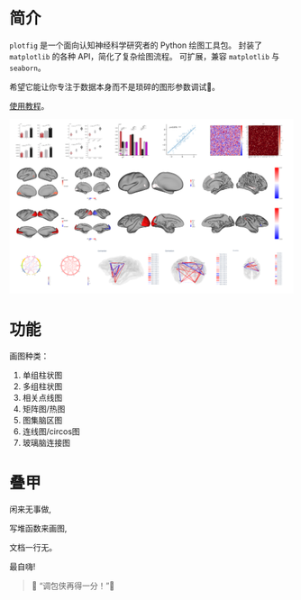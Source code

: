 # 简介

`plotfig` 是一个面向认知神经科学研究者的 Python 绘图工具包。
封装了 `matplotlib` 的各种 API，简化了复杂绘图流程。
可扩展，兼容 `matplotlib` 与 `seaborn`。

希望它能让你专注于数据本身而不是琐碎的图形参数调试🥵。

[使用教程](https://ricardoryn.github.io/plotfig/)。

![plotfig](./docs/assets/plotfig.png)

# 功能

画图种类：
1. 单组柱状图
1. 多组柱状图
1. 相关点线图
1. 矩阵图/热图
1. 图集脑区图
1. 连线图/circos图
1. 玻璃脑连接图

# 叠甲

闲来无事做,

写堆函数来画图,

文档一行无。

最自嗨!

> 🌟 “调包侠再得一分！”🐶
